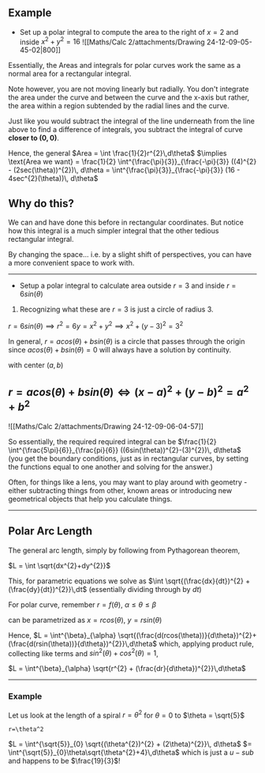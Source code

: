 ## Example 
- Set up a polar integral  to compute the area to the right of $x=2$ and inside $x^{2}+y^{2}=16$
![[Maths/Calc 2/attachments/Drawing 24-12-09-05-45-02|800]]

Essentially, the Areas and integrals for polar curves work the same as a normal area for a rectangular integral. 

Note however, you are not moving linearly but radially. You don't integrate the area under the curve and between the curve and the x-axis but rather, the area within a region subtended by the radial lines and the curve.

Just like you would subtract the integral of the line underneath from the line above to find a difference of integrals, you subtract the integral of curve **closer to $(0,0)$**.

Hence, the general $Area = \int \frac{1}{2}r^{2}\,d\theta$
$\implies \text{Area we want} = \frac{1}{2} \int^{\frac{\pi}{3}}_{\frac{-\pi}{3}} ((4)^{2} - (2sec(\theta))^{2})\, d\theta = \int^{\frac{\pi}{3}}_{\frac{-\pi}{3}} (16 - 4sec^{2}(\theta))\, d\theta$

## Why do this?
We can and have done this before in rectangular coordinates. But notice how this integral is a much simpler integral that the other tedious rectangular integral. 

By changing the space... i.e. by a slight shift of perspectives, you can have a more convenient space to work with.

---
- Setup a polar integral to calculate area outside $r=3$ and inside $r=6sin(\theta)$

1. Recognizing what these are
$r=3$ is just a circle of radius $3$.

$r=6sin(\theta) \implies r^{2} = 6y = x^{2}+y^{2} \implies x^{2}+(y-3)^{2}=3^{2}$

In general, $r = acos(\theta) + bsin(\theta)$
is a circle that passes through the origin since $acos(\theta)+bsin(\theta)=0$ will always have a solution by continuity.

with center $(a,b)$

$r=acos(\theta) + bsin(\theta) \iff (x-a)^{2}+(y-b)^{2}=a^{2}+b^{2}$
---

![[Maths/Calc 2/attachments/Drawing 24-12-09-06-04-57]]

So essentially, the required required integral can be $\frac{1}{2} \int^{\frac{5\pi}{6}}_{\frac{pi}{6}} ((6sin(\theta))^{2}-(3)^{2})\, d\theta$
(you get the boundary conditions, just as in rectangular curves, by setting the functions equal to one another and solving for the answer.)

Often, for things like a lens, you may want to play around with geometry - either subtracting things from other, known areas or introducing new geometrical objects that help you calculate things.

---
## Polar Arc Length 
The general arc length, simply by following from Pythagorean theorem,

$L = \int \sqrt{dx^{2}+dy^{2}}$

This, for parametric equations we solve as $\int \sqrt{(\frac{dx}{dt})^{2} + (\frac{dy}{dt})^{2}}\,dt$ (essentially dividing through by $dt$)

For polar curve, remember $r = f(\theta)$, $\alpha \leq \theta \leq \beta$

can be parametrized as $x = rcos(\theta)$, $y = rsin(\theta)$

Hence, $L = \int^{\beta}_{\alpha} \sqrt{(\frac{d(rcos(\theta))}{d\theta})^{2}+(\frac{d(rsin(\theta))}{d\theta})^{2}}\,d\theta$
which, applying product rule, collecting like terms and $sin^{2}(\theta)+cos^{2}(\theta)=1$, 

$L = \int^{\beta}_{\alpha} \sqrt{r^{2} + (\frac{dr}{d\theta})^{2}}\,d\theta$

---
### Example 
Let us look at the length of a spiral $r=\theta^{2}$ for $\theta=0$ to $\theta = \sqrt{5}$
```desmos-graph
r=\theta^2
```

$L = \int^{\sqrt{5}}_{0} \sqrt{(\theta^{2})^{2} + (2\theta)^{2}}\, d\theta$
$= \int^{\sqrt{5}}_{0}\theta\sqrt{\theta^{2}+4}\,d\theta$
which is just a $u-sub$ and happens to be $\frac{19}{3}$!